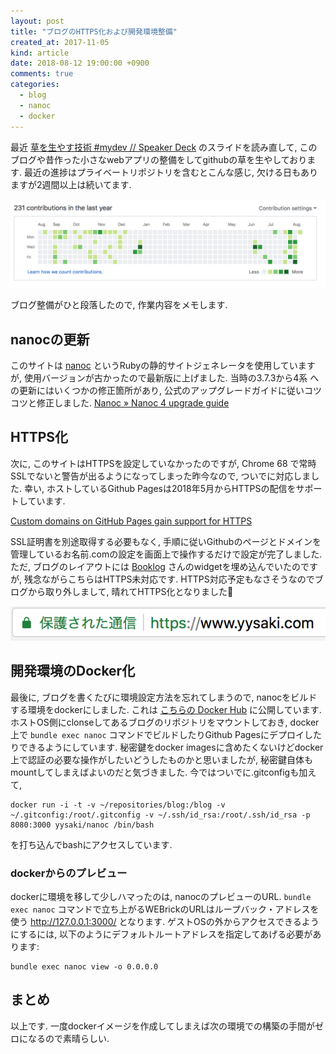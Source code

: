 ```yaml
---
layout: post
title: "ブログのHTTPS化および開発環境整備"
created_at: 2017-11-05
kind: article
date: 2018-08-12 19:00:00 +0900
comments: true
categories:
  - blog
  - nanoc
  - docker
---
```


最近 [草を生やす技術 #mydev // Speaker Deck](https://speakerdeck.com/rhysd/cao-wosheng-yasuji-shu-number-mydev) のスライドを読み直して, このブログや昔作った小さなwebアプリの整備をしてgithubの草を生やしております.
最近の進捗はプライベートリポジトリを含むとこんな感じ, 欠ける日もありますが2週間以上は続いてます.

![草の様子](/images/kusa_20180812.png)

ブログ整備がひと段落したので, 作業内容をメモします.

<!-- more -->

## nanocの更新

このサイトは [nanoc](https://nanoc.ws/) というRubyの静的サイトジェネレータを使用していますが, 使用バージョンが古かったので最新版に上げました.
当時の3.7.3から4系 への更新にはいくつかの修正箇所があり,  公式のアップグレードガイドに従いコツコツと修正しました.
[Nanoc » Nanoc 4 upgrade guide](https://nanoc.ws/doc/nanoc-4-upgrade-guide/)

## HTTPS化

次に, このサイトはHTTPSを設定していなかったのですが, Chrome 68 で常時SSLでないと警告が出るようになってしまった昨今なので, ついでに対応しました.
幸い, ホストしているGithub Pagesは2018年5月からHTTPSの配信をサポートしています.

[Custom domains on GitHub Pages gain support for HTTPS](https://blog.github.com/2018-05-01-github-pages-custom-domains-https/)

SSL証明書を別途取得する必要もなく, 手順に従いGithubのページとドメインを管理しているお名前.comの設定を画面上で操作するだけで設定が完了しました.
ただ, ブログのレイアウトには [Booklog](https://booklog.jp/) さんのwidgetを埋め込んでいたのですが, 残念ながらこちらはHTTPS未対応です.
HTTPS対応予定もなさそうなのでブログから取り外しまして, 晴れてHTTPS化となりました🎉

![https化](/images/https_badge.png)

## 開発環境のDocker化

最後に, ブログを書くたびに環境設定方法を忘れてしまうので, nanocをビルドする環境をdockerにしました.
これは [こちらの Docker Hub](https://hub.docker.com/r/yysaki/nanoc/) に公開しています.
ホストOS側にclonseしてあるブログのリポジトリをマウントしておき,  docker上で `bundle exec nanoc` コマンドでビルドしたりGithub Pagesにデプロイしたりできるようにしています.
秘密鍵をdocker imagesに含めたくないけどdocker上で認証の必要な操作がしたいどうしたものかと思いましたが, 秘密鍵自体もmountしてしまえばよいのだと気づきました.
今ではついでに.gitconfigも加えて,

```
docker run -i -t -v ~/repositories/blog:/blog -v ~/.gitconfig:/root/.gitconfig -v ~/.ssh/id_rsa:/root/.ssh/id_rsa -p 8080:3000 yysaki/nanoc /bin/bash
```

を打ち込んでbashにアクセスしています.

### dockerからのプレビュー

dockerに環境を移して少しハマったのは, nanocのプレビューのURL.
`bundle exec nanoc` コマンドで立ち上がるWEBrickのURLはループバック・アドレスを使う http://127.0.0.1:3000/ となります.
ゲストOSの外からアクセスできるようにするには, 以下のようにデフォルトルートアドレスを指定してあげる必要があります:

```
bundle exec nanoc view -o 0.0.0.0
```


## まとめ

以上です.
一度dockerイメージを作成してしまえば次の環境での構築の手間がゼロになるので素晴らしい.
